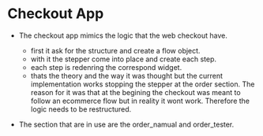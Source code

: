 # Checkout App

- The checkout app mimics the logic that the web checkout have.
    + first it ask for the structure and create a flow object.
    + with it the stepper come into place and create each step.
    + each step is redenring the correspond widget.

    - thats the theory and the way it was thought
      but the current implementation works stopping the stepper at the
      order section. The reason for it was that at the begining the checkout was
      meant to follow an ecommerce flow but in reality it wont work.
      Therefore the logic needs to be restructured.
    
- The section that are in use are the order_namual and order_tester.

